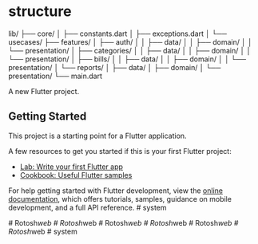 # structure

lib/
├── core/
│   ├── constants.dart
│   ├── exceptions.dart
│   └── usecases/
├── features/
│   ├── auth/
│   │   ├── data/
│   │   ├── domain/
│   │   └── presentation/
│   ├── categories/
│   │   ├── data/
│   │   ├── domain/
│   │   └── presentation/
│   ├── bills/
│   │   ├── data/
│   │   ├── domain/
│   │   └── presentation/
│   └── reports/
│       ├── data/
│       ├── domain/
│       └── presentation/
└── main.dart

A new Flutter project.

## Getting Started

This project is a starting point for a Flutter application.

A few resources to get you started if this is your first Flutter project:

- [Lab: Write your first Flutter app](https://docs.flutter.dev/get-started/codelab)
- [Cookbook: Useful Flutter samples](https://docs.flutter.dev/cookbook)

For help getting started with Flutter development, view the
[online documentation](https://docs.flutter.dev/), which offers tutorials,
samples, guidance on mobile development, and a full API reference.
#   s y s t e m 
 
 


#   R o t o s h _ w e b  
 #   R o t o s h _ w e b  
 #   R o t o s h _ w e b  
 #   R o t o s h _ w e b  
 #   R o t o s h _ w e b  
 #   R o t o s h _ w e b  
 #   s y s t e m  
 